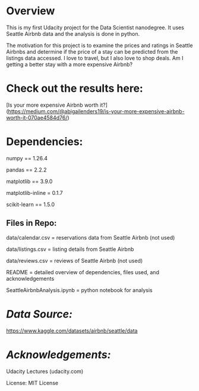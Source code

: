 # Overview
This is my first Udacity project for the Data Scientist nanodegree. It uses Seattle Airbnb data and the analysis is done in python.

The motivation for this project is to examine the prices and ratings in Seattle Airbnbs and determine if the price of a stay can be predicted from the listings data accessed. I love to travel, but I also love to shop deals. Am I getting a better stay with a more expensive Airbnb? 

# Check out the results here:
[Is your more expensive Airbnb worth it?] (https://medium.com/@abigailenders19/is-your-more-expensive-airbnb-worth-it-070ae4584d76/)


# Dependencies:

numpy == 1.26.4

pandas == 2.2.2

matplotlib == 3.9.0

matplotlib-inline = 0.1.7

scikit-learn == 1.5.0

## Files in Repo:

data/calendar.csv = reservations data from Seattle Airbnb (not used)

data/listings.csv = listing details from Seattle Airbnb

data/reviews.csv = reviews of Seattle Airbnb (not used)

README = detailed overview of dependencies, files used, and acknowledgements

SeattleAirbnbAnalysis.ipynb = python notebook for analysis

# *Data Source:* 

https://www.kaggle.com/datasets/airbnb/seattle/data

# *Acknowledgements:*

Udacity Lectures (udacity.com)

License: MIT License 
